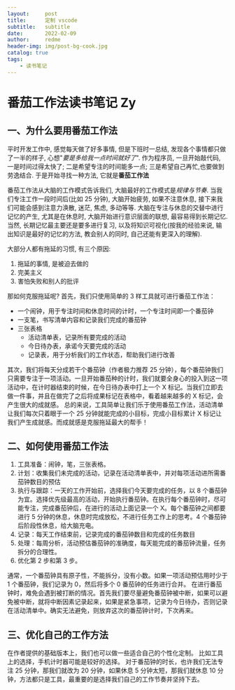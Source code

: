 ```yaml
---
layout:     post
title:      定制 vscode
subtitle:   subtitle
date:       2022-02-09
author:     redme
header-img: img/post-bg-cook.jpg
catalog: true
tags:
    - 读书笔记
---
```



# 番茄工作法读书笔记 Zy

## 一、为什么要用番茄工作法

平时开发工作中, 感觉每天做了好多事情, 但是下班时一总结, 发现各个事情都只做了一半的样子, 心想"_要是多给我一点时间就好了_".
作为程序员, 一旦开始敲代码, 一是时间过得太快了; 二是希望专注的时间能多一点; 三是希望自己再忙,也要做到劳逸结合.
于是开始寻找一种方法, 它就是**番茄工作法**

番茄工作法从大脑的工作模式告诉我们, 大脑最好的工作模式是*规律与节奏*. 当我们专注工作一段时间后(比如 25 分钟), 大脑开始疲劳, 如果不注意休息, 接下来我们可能会感到注意力涣散, 迷茫, 焦虑, 多动等等.
大脑在专注与休息的交替中进行记忆的产生, 尤其是在休息时, 大脑开始进行意识层面的联想, 最容易得到长期记忆. 当然, 长期记忆最主要还是要多进行复习, 以及将知识可视化(按我的经验来说, 输出知识是最好的记忆的方法, 教会别人的同时, 自己还能有更深入的理解).

大部分人都有拖延的习惯, 有三个原因:

1. 拖延的事情, 是被迫去做的
2. 完美主义
3. 害怕失败和别人的批评

那如何克服拖延呢?
首先，我们只使用简单的 3 样工具就可进行番茄工作法：

- 一个闹钟，用于专注时间和休息时间的计时，一个专注时间即一个番茄钟
- 一支笔，书写清单内容和记录我们完成的番茄钟
- 三张表格
  - 活动清单表，记录所有要完成的活动
  - 今日待办表，承诺今天要完成的活动
  - 记录表，用于分析我们的工作状态，帮助我们进行改善

其次，我们将每天分成若干个番茄钟（作者极力推荐 25 分钟），每个番茄钟我们只需要专注于一项活动。一旦开始番茄种的计时，我们就要全身心的投入到这一项活动中，在计时器结束的时候，在今日待办表中打上一个 X 标记。当我们立即去做一件事，并且在做完了之后将成果标记在表格中，看着越来越多的 X 标记，会产生很大的成就感。
总的来说，工具简单让我们乐于使用番茄工作法，活动清单让我们每次只着眼于一个 25 分钟就能完成的小目标，完成小目标累计 X 标记让我们产生成就感。而成就感是克服拖延最大的帮手！

## 二、如何使用番茄工作法

1. 工具准备：闹钟，笔，三张表格。
2. 计划：收集我们未完成的活动，记录在活动清单表中，并对每项活动进所需番茄钟数目的预估
3. 执行与跟踪：一天的工作开始前，选择我们今天要完成的任务，以 8 个番茄钟为宜。选择优先级最高的活动，开始执行番茄钟。在执行每个番茄钟时，尽可能专注，完成番茄钟后，在进行的活动上面记录一个 X。每个番茄钟之间都要进行 5 分钟的休息，休息时完成放松，不进行任务工作上的思考。4 个番茄钟后阶段性休息，给大脑充电。
4. 记录：每天工作结束前，记录完成的番茄钟数目和完成的任务数目
5. 处理：每周分析，活动预估番茄钟的准确度，每天能完成的番茄钟流量，任务拆分的合理性。
6. 优化第 2 步和第 3 步。

通常，一个番茄钟具有原子性，不能拆分，没有小数。如果一项活动预估用时少于 1 个番茄钟，我们记录为 0，然后将多个 0 番茄钟的任务进行合并。
在进行番茄钟时，难免会遇到被打断的情况。首先我们要尽量避免番茄钟被中断，如果可以避免被中断，就将中断因素记录起来，如果是紧急事项，记录为今日待办，否则记录在活动清单中。确实无法避免，则放弃这次的番茄钟计时，下次再来。

## 三、优化自己的工作方法

在作者提供的基础版本上，我们也可以做一些适合自己的个性化定制。
比如工具上的选择，手机计时器可能是较好的选择。
对于番茄钟的时长，也许我们无法专注 25 分钟，那我们就改为 20 分钟，如果休息 5 分钟太短，那我们就休息 10 分钟，方法都只是工具，最重要的是选择我们自己的工作节奏并坚持下去。
